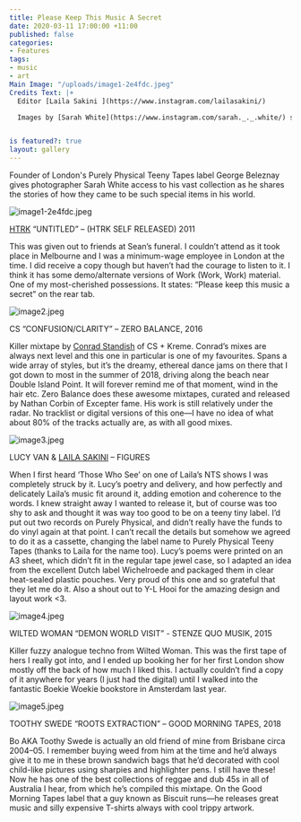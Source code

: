 ```yaml
---
title: Please Keep This Music A Secret
date: 2020-03-11 17:00:00 +11:00
published: false
categories:
- Features
tags:
- music
- art
Main Image: "/uploads/image1-2e4fdc.jpeg"
Credits Text: |+
  Editor [Laila Sakini ](https://www.instagram.com/lailasakini/)

  Images by [Sarah White](https://www.instagram.com/sarah._._.white/) shot on the Canary Islands


is featured?: true
layout: gallery
---
```


Founder of London's Purely Physical Teeny Tapes label George Beleznay gives photographer Sarah White access to his vast collection as he shares the stories of how they came to be such special items in his world.  

![image1-2e4fdc.jpeg](/uploads/image1-2e4fdc.jpeg)

[HTRK](https://www.instagram.com/psychic9to5club/) “UNTITLED” – (HTRK SELF RELEASED) 2011

This was given out to friends at Sean’s funeral. I couldn’t attend as it took place in Melbourne and I was a minimum-wage employee in London at the time. I did receive a copy though but haven’t had the courage to listen to it. I think it has some demo/alternate versions of Work (Work, Work) material. One of my most-cherished possessions. It states: “Please keep this music a secret” on the rear tab.

![image2.jpeg](/uploads/image2.jpeg)

CS “CONFUSION/CLARITY” – ZERO BALANCE, 2016

Killer mixtape by [Conrad Standish](https://www.instagram.com/cccconrad/) of CS + Kreme. Conrad’s mixes are always next level and this one in particular is one of my favourites. Spans a wide array of styles, but it’s the dreamy, ethereal dance jams on there that I got down to most in the summer of 2018, driving along the beach near Double Island Point. It will forever remind me of that moment, wind in the hair etc. Zero Balance does these awesome mixtapes, curated and released by Nathan Corbin of Excepter fame. His work is still relatively under the radar. No tracklist or digital versions of this one—I have no idea of what about 80% of the tracks actually are, as with all good mixes.

![image3.jpeg](/uploads/image3.jpeg)

LUCY VAN & [LAILA SAKINI](https://www.instagram.com/lailasakini/) – FIGURES

When I first heard ‘Those Who See’ on one of Laila’s NTS shows I was completely struck by it. Lucy’s poetry and delivery, and how perfectly and delicately Laila’s music fit around it, adding emotion and coherence to the words. I knew straight away I wanted to release it, but of course was too shy to ask and thought it was way too good to be on a teeny tiny label. I’d put out two records on Purely Physical, and didn’t really have the funds to do vinyl again at that point. I can’t recall the details but somehow we agreed to do it as a cassette, changing the label name to Purely Physical Teeny Tapes (thanks to Laila for the name too). Lucy’s poems were printed on an A3 sheet, which didn’t fit in the regular tape jewel case, so I adapted an idea from the excellent Dutch label Wichelroede and packaged them in clear heat-sealed plastic pouches. Very proud of this one and so grateful that they let me do it. Also a shout out to Y-L Hooi for the amazing design and layout work <3.

![image4.jpeg](/uploads/image4.jpeg)

WILTED WOMAN “DEMON WORLD VISIT” - STENZE QUO MUSIK, 2015

Killer fuzzy analogue techno from Wilted Woman. This was the first tape of hers I really got into, and I ended up booking her for her first London show mostly off the back of how much I liked this. I actually couldn’t find a copy of it anywhere for years (I just had the digital) until I walked into the fantastic Boekie Woekie bookstore in Amsterdam last year. 


![image5.jpeg](/uploads/image5.jpeg)

TOOTHY SWEDE “ROOTS EXTRACTION” – GOOD MORNING TAPES, 2018

Bo AKA Toothy Swede is actually an old friend of mine from Brisbane circa 2004–05. I remember buying weed from him at the time and he’d always give it to me in these brown sandwich bags that he’d decorated with cool child-like pictures using sharpies and highlighter pens. I still have these! Now he has one of the best collections of reggae and dub 45s in all of Australia I hear, from which he’s compiled this mixtape. On the Good Morning Tapes label that a guy known as Biscuit runs—he releases great music and silly expensive T-shirts always with cool trippy artwork. 



